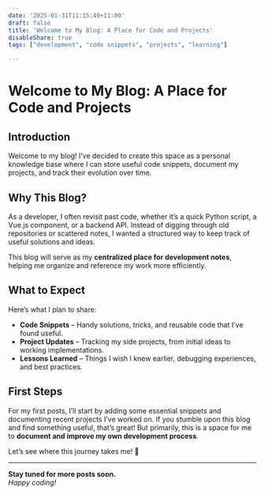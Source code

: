 ```yaml
---
date: '2025-01-31T11:15:49+11:00'
draft: false
title: 'Welcome to My Blog: A Place for Code and Projects'
disableShare: true
tags: ["development", "code snippets", "projects", "learning"]

---
```


# Welcome to My Blog: A Place for Code and Projects

## Introduction

Welcome to my blog! I’ve decided to create this space as a personal knowledge base where I can store useful code snippets, document my projects, and track their evolution over time.

## Why This Blog?

As a developer, I often revisit past code, whether it’s a quick Python script, a Vue.js component, or a backend API. Instead of digging through old repositories or scattered notes, I wanted a structured way to keep track of useful solutions and ideas. 

This blog will serve as my **centralized place for development notes**, helping me organize and reference my work more efficiently.

## What to Expect

Here’s what I plan to share:

- **Code Snippets** – Handy solutions, tricks, and reusable code that I’ve found useful.
- **Project Updates** – Tracking my side projects, from initial ideas to working implementations.
- **Lessons Learned** – Things I wish I knew earlier, debugging experiences, and best practices.

## First Steps

For my first posts, I’ll start by adding some essential snippets and documenting recent projects I’ve worked on. If you stumble upon this blog and find something useful, that’s great! But primarily, this is a space for me to **document and improve my own development process**.

Let’s see where this journey takes me! 🚀

---

**Stay tuned for more posts soon.**  
*Happy coding!*

